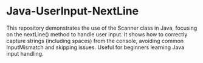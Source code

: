 # Java-UserInput-NextLine
This repository demonstrates the use of the Scanner class in Java, focusing on the nextLine() method to handle user input.  It shows how to correctly capture strings (including spaces) from the console, avoiding common InputMismatch and skipping issues.  Useful for beginners learning Java input handling.
